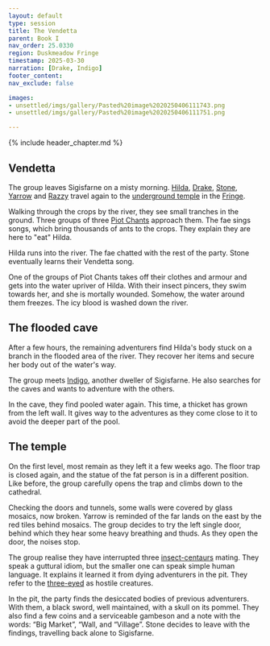 ```yaml
---
layout: default
type: session
title: The Vendetta
parent: Book I
nav_order: 25.0330
region: Duskmeadow Fringe
timestamp: 2025-03-30
narration: [Drake, Indigo]
footer_content: 
nav_exclude: false

images:
- unsettled/imgs/gallery/Pasted%20image%2020250406111743.png
- unsettled/imgs/gallery/Pasted%20image%2020250406111751.png

---
```


{% include header_chapter.md %}

## Vendetta

The group leaves Sigisfarne on a misty morning.
[Hilda](../../directory/Sigisfarne/Hilda.md), [Drake](../../directory/Sigisfarne/Drake.md), [Stone](../../directory/Sigisfarne/Stone.md), [Yarrow](../../directory/Sigisfarne/Yarrow.md) and [Razzy](../../directory/Sigisfarne/Razvan.md) travel again to the [underground temple](../../directory/DuskmeadowFringe/UndergroundTemple.md) in the [Fringe](../../directory/DuskmeadowFringe/index.md).

Walking through the crops by the river, they see small tranches in the ground.
Three groups of three [Piot Chants](../../directory/DuskmeadowFringe/PiotChant.md) approach them.
The fae sings songs, which bring thousands of ants to the crops.
They explain they are here to "eat" Hilda.

Hilda runs into the river.
The fae chatted with the rest of the party.
Stone eventually learns their Vendetta song.

One of the groups of Piot Chants takes off their clothes and armour and gets into the water upriver of Hilda.
With their insect pincers, they swim towards her, and she is mortally wounded.
Somehow, the water around them freezes.
The icy blood is washed down the river.

## The flooded cave

After a few hours, the remaining adventurers find Hilda's body stuck on a branch in the flooded area of the river.
They recover her items and secure her body out of the water's way.

The group meets [Indigo](../../directory/Sigisfarne/Indigo.md), another dweller of Sigisfarne.
He also searches for the caves and wants to adventure with the others.

In the cave, they find pooled water again.
This time, a thicket has grown from the left wall.
It gives way to the adventures as they come close to it to avoid the deeper part of the pool.

## The temple

On the first level, most remain as they left it a few weeks ago.
The floor trap is closed again, and the statue of the fat person is in a different position.
Like before, the group carefully opens the trap and climbs down to the cathedral.


Checking the doors and tunnels, some walls were covered by glass mosaics, now broken.
Yarrow is reminded of the far lands on the east by the red tiles behind mosaics.
The group decides to try the left single door, behind which they hear some heavy breathing and thuds.
As they open the door, the noises stop.

The group realise they have interrupted three [insect-centaurs](../../directory/DuskmeadowFringe/Hippareiones.md) mating.
They speak a guttural idiom, but the smaller one can speak simple human language.
It explains it learned it from dying adventurers in the pit.
They refer to the [three-eyed](../../directory/DuskmeadowFringe/Reptiloids.md) as hostile creatures.

In the pit, the party finds the desiccated bodies of previous adventurers.
With them, a black sword, well maintained, with a skull on its pommel.
They also find a few coins and a serviceable gambeson and a note with the words: “Big Market”, “Wall, and “Village”.
Stone decides to leave with the findings, travelling back alone to Sigisfarne.